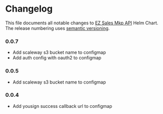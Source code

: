 # Changelog

This file documents all notable changes to [EZ Sales Mkp API](https://github.com/ez-sales/helms-charts/tree/master/ezsales-mkp-api/) Helm Chart. The release numbering uses [semantic versioning](http://semver.org).

### 0.0.7
- Add scaleway s3 bucket name to configmap
- Add auth config with oauth2 to configmap

### 0.0.5
- Add scaleway s3 bucket name to configmap

### 0.0.4
- Add yousign success callback url to configmap